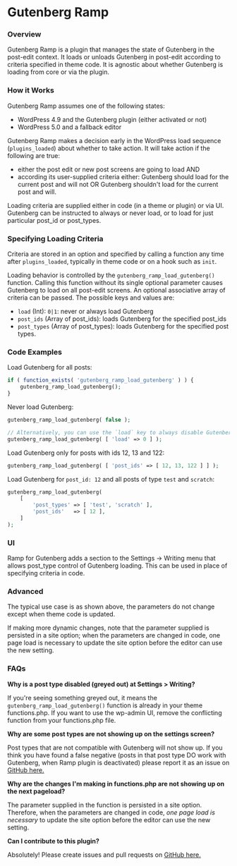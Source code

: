 # Gutenberg Ramp

### Overview

Gutenberg Ramp is a plugin that manages the state of Gutenberg in the post-edit context.  It loads or unloads Gutenberg in post-edit according to criteria specified in theme code.  It is agnostic about whether Gutenberg is loading from core or via the plugin.

### How it Works

Gutenberg Ramp assumes one of the following states:

- WordPress 4.9 and the Gutenberg plugin (either activated or not)
- WordPress 5.0 and a fallback editor 

Gutenberg Ramp makes a decision early in the WordPress load sequence (`plugins_loaded`) about whether to take action.  It will take action if the following are true:

- either the post edit or new post screens are going to load AND
- according its user-supplied criteria either: Gutenberg should load for the current post and will not OR Gutenberg shouldn't load for the current post and will.

Loading criteria are supplied either in code (in a theme or plugin) or via UI. Gutenberg can be instructed to always or never load, or to load for just particular post_id or post_types.

### Specifying Loading Criteria

Criteria are stored in an option and specified by calling a function any time after `plugins_loaded`, typically in theme code or on a hook such as `init`.

Loading behavior is controlled by the `gutenberg_ramp_load_gutenberg()` function.  Calling this function without its single optional parameter causes Gutenberg to load on all post-edit screens.  An optional associative array of criteria can be passed.  The possible keys and values are:

- `load` (Int): `0|1`:  never or always load Gutenberg
- `post_ids` (Array of post_ids): loads Gutenberg for the specified post_ids
-  `post_types` (Array of post_types): loads Gutenberg for the specified post types.

### Code Examples

Load Gutenberg for all posts:
```php
if ( function_exists( 'gutenberg_ramp_load_gutenberg' ) ) {
	gutenberg_ramp_load_gutenberg();
}
```


Never load Gutenberg:
```php
gutenberg_ramp_load_gutenberg( false );

// Alternatively, you can use the `load` key to always disable Gutenberg:
gutenberg_ramp_load_gutenberg( [ 'load' => 0 ] );
```

Load Gutenberg only for posts with ids 12, 13 and 122:
```php
gutenberg_ramp_load_gutenberg( [ 'post_ids' => [ 12, 13, 122 ] ] );
```


Load Gutenberg for `post_id: 12` and all posts of type `test` and `scratch`:

```php
gutenberg_ramp_load_gutenberg(
	[
		'post_types' => [ 'test', 'scratch' ],
		'post_ids'   => [ 12 ],
	]
);
```


### UI

Ramp for Gutenberg adds a section to the Settings -> Writing menu that allows post_type control of Gutenberg loading.  This can be used in place of specifying criteria in code.


### Advanced	

The typical use case is as shown above, the parameters do not change except when theme code is updated.	

If making more dynamic changes, note that the parameter supplied is persisted in a site option; when the parameters are changed in code, one page load is necessary to update the site option before the editor can use the new setting.

### FAQs

**Why is a post type disabled (greyed out) at Settings > Writing?**

If you're seeing something greyed out, it means the `gutenberg_ramp_load_gutenberg()` function is already in your theme functions.php. If you want to use the wp-admin UI, remove the conflicting function from your functions.php file.

**Why are some post types are not showing up on the settings screen?**

Post types that are not compatible with Gutenberg will not show up. If you think you have found a false negative (posts in that post type DO work with Gutenberg, when Ramp plugin is deactivated) please report it as an issue on [GitHub here.](https://github.com/Automattic/ramp-for-gutenberg)


**Why are the changes I'm making in functions.php are not showing up on the next pageload?**

The parameter supplied in the function is persisted in a site option. Therefore, when the parameters are changed in code, _one page load is necessary_ to update the site option before the editor can use the new setting.

**Can I contribute to this plugin?**

Absolutely! Please create issues and pull requests on [GitHub here.](https://github.com/Automattic/gutenberg-ramp)
